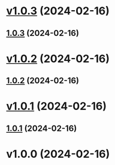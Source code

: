 # [v1.0.3](https://github.com/alipendix/semantic/compare/v1.0.2...v1.0.3) (2024-02-16)



## [1.0.3](https://github.com/alipendix/semantic/compare/v1.0.2...v1.0.3) (2024-02-16)

# [v1.0.2](https://github.com/alipendix/semantic/compare/v1.0.1...v1.0.2) (2024-02-16)



## [1.0.2](https://github.com/alipendix/semantic/compare/v1.0.1...v1.0.2) (2024-02-16)

# [v1.0.1](https://github.com/alipendix/semantic/compare/v1.0.0...v1.0.1) (2024-02-16)



## [1.0.1](https://github.com/alipendix/semantic/compare/v1.0.0...v1.0.1) (2024-02-16)

# v1.0.0 (2024-02-16)

